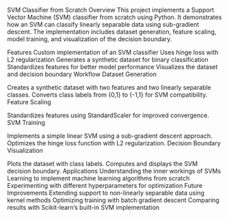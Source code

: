 SVM Classifier from Scratch
Overview
This project implements a Support Vector Machine (SVM) classifier from scratch using Python. It demonstrates how an SVM can classify linearly separable data using sub-gradient descent. The implementation includes dataset generation, feature scaling, model training, and visualization of the decision boundary.

Features
Custom implementation of an SVM classifier
Uses hinge loss with L2 regularization
Generates a synthetic dataset for binary classification
Standardizes features for better model performance
Visualizes the dataset and decision boundary
Workflow
Dataset Generation

Creates a synthetic dataset with two features and two linearly separable classes.
Converts class labels from {0,1} to {-1,1} for SVM compatibility.
Feature Scaling

Standardizes features using StandardScaler for improved convergence.
SVM Training

Implements a simple linear SVM using a sub-gradient descent approach.
Optimizes the hinge loss function with L2 regularization.
Decision Boundary Visualization

Plots the dataset with class labels.
Computes and displays the SVM decision boundary.
Applications
Understanding the inner workings of SVMs
Learning to implement machine learning algorithms from scratch
Experimenting with different hyperparameters for optimization
Future Improvements
Extending support to non-linearly separable data using kernel methods
Optimizing training with batch gradient descent
Comparing results with Scikit-learn’s built-in SVM implementation
